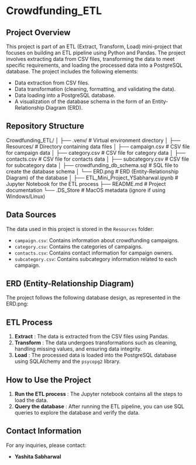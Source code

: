 # Crowdfunding_ETL


## Project Overview

This project is part of an ETL (Extract, Transform, Load) mini-project that focuses on building an ETL pipeline using Python and Pandas. The project involves extracting data from CSV files, transforming the data to meet specific requirements, and loading the processed data into a PostgreSQL database. The project includes the following elements:

* Data extraction from CSV files.
* Data transformation (cleaning, formatting, and validating the data).
* Data loading into a PostgreSQL database.
* A visualization of the database schema in the form of an Entity-Relationship Diagram (ERD).

## Repository Structure 

Crowdfunding_ETL/
│
├── .venv/                    # Virtual environment directory
│
├── Resources/                # Directory containing data files
│   ├── campaign.csv          # CSV file for campaign data
│   ├── category.csv          # CSV file for category data
│   ├── contacts.csv          # CSV file for contacts data
│   ├── subcategory.csv       # CSV file for subcategory data
│   ├── crowdfunding_db_schema.sql  # SQL file to create the database schema
│   └── ERD.png               # ERD (Entity-Relationship Diagram) of the database
│
├── ETL_Mini_Project_YSabharwal.ipynb  # Jupyter Notebook for the ETL process
├── README.md                 # Project documentation
└── .DS_Store                 # MacOS metadata (ignore if using Windows/Linux)



## Data Sources

The data used in this project is stored in the `Resources` folder:

* `campaign.csv`: Contains information about crowdfunding campaigns.
* `category.csv`: Contains the categories of campaigns.
* `contacts.csv`: Contains contact information for campaign owners.
* `subcategory.csv`: Contains subcategory information related to each campaign.

## ERD (Entity-Relationship Diagram)

The project follows the following database design, as represented in the ERD.png:

## ETL Process

1. **Extract** : The data is extracted from the CSV files using Pandas.
2. **Transform** : The data undergoes transformations such as cleaning, handling missing values, and ensuring data integrity.
3. **Load** : The processed data is loaded into the PostgreSQL database using SQLAlchemy and the `psycopg2` library.

## How to Use the Project

1. **Run the ETL process** : The Jupyter notebook contains all the steps to load the data.
2. **Query the database** : After running the ETL pipeline, you can use SQL queries to explore the database and verify the data.

## Contact Information

For any inquiries, please contact:

* **Yashita Sabharwal**
